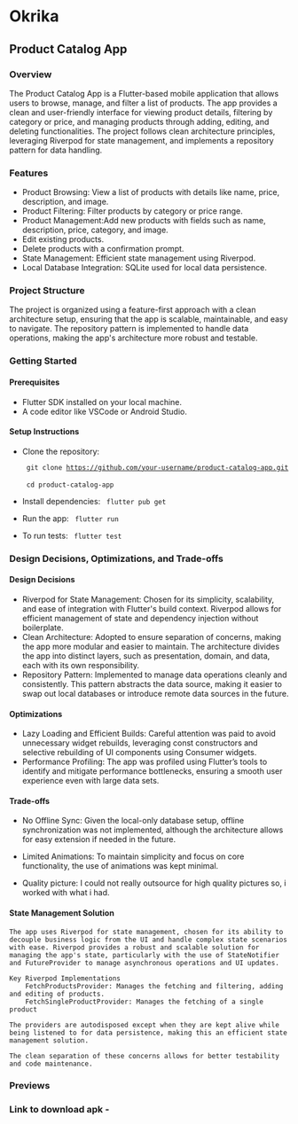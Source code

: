 # Okrika
## Product Catalog App

### Overview
The Product Catalog App is a Flutter-based mobile application that allows users to browse, manage, and filter a list of products. The app provides a clean and user-friendly interface for viewing product details, filtering by category or price, and managing products through adding, editing, and deleting functionalities. The project follows clean architecture principles, leveraging Riverpod for state management, and implements a repository pattern for data handling.

### Features
 -  Product Browsing: View a list of products with details like name, price, description, and image.
 - Product Filtering: Filter products by category or price range. 
 - Product Management:Add new products with fields such as name, description, price, category, and image. 
 - Edit existing products. 
 - Delete products with a confirmation prompt. 
 - State Management: Efficient state management using Riverpod. 
 - Local Database Integration: SQLite used for local data persistence.

### Project Structure
The project is organized using a feature-first approach with a clean architecture setup, ensuring that the app is scalable, maintainable, and easy to navigate. The repository pattern is implemented to handle data operations, making the app's architecture more robust and testable.

### Getting Started

#### Prerequisites 
   - Flutter SDK installed on your local machine. 
   - A code editor like VSCode or Android Studio.

#### Setup Instructions

   - Clone the repository:

        <code> git clone https://github.com/your-username/product-catalog-app.git </code> <br>
        <code> cd product-catalog-app </code>
     
   -  Install dependencies:
      <code> flutter pub get </code>

   - Run the app:
     <code> flutter run </code>

   - To run tests:
     <code> flutter test </code>

### Design Decisions, Optimizations, and Trade-offs
#### Design Decisions
  - Riverpod for State Management: Chosen for its simplicity, scalability, and ease of integration with Flutter's build context. Riverpod allows for efficient management of state and dependency injection without boilerplate. 
  - Clean Architecture: Adopted to ensure separation of concerns, making the app more modular and easier to maintain. The architecture divides the app into distinct layers, such as presentation, domain, and data, each with its own responsibility. 
  - Repository Pattern: Implemented to manage data operations cleanly and consistently. This pattern abstracts the data source, making it easier to swap out local databases or introduce remote data sources in the future.

#### Optimizations
  - Lazy Loading and Efficient Builds: Careful attention was paid to avoid unnecessary widget rebuilds, leveraging const constructors and selective rebuilding of UI components using Consumer widgets. 
  - Performance Profiling: The app was profiled using Flutter’s tools to identify and mitigate performance bottlenecks, ensuring a smooth user experience even with large data sets.

#### Trade-offs
  - No Offline Sync: Given the local-only database setup, offline synchronization was not implemented, although the architecture allows for easy extension if needed in the future. 
  - Limited Animations: To maintain simplicity and focus on core functionality, the use of animations was kept minimal.

  - Quality picture: I could not really outsource for high quality pictures so, i worked with what i had.

#### State Management Solution
    The app uses Riverpod for state management, chosen for its ability to decouple business logic from the UI and handle complex state scenarios with ease. Riverpod provides a robust and scalable solution for managing the app's state, particularly with the use of StateNotifier and FutureProvider to manage asynchronous operations and UI updates.

    Key Riverpod Implementations
        FetchProductsProvider: Manages the fetching and filtering, adding and editing of products.
        FetchSingleProductProvider: Manages the fetching of a single product
        
    The providers are autodisposed except when they are kept alive while being listened to for data persistence, making this an efficient state management solution.

    The clean separation of these concerns allows for better testability and code maintenance.

### Previews

### Link to download apk - 